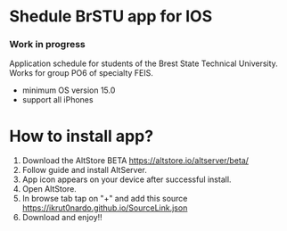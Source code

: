 # Shedule BrSTU app for IOS
### Work in progress

Application schedule for students of the Brest State Technical University. 
Works for group PO6 of specialty FEIS.

- minimum OS version 15.0
- support all iPhones

# How to install app?

1. Download the AltStore BETA https://altstore.io/altserver/beta/
2. Follow guide and install AltServer.
3. App icon appears on your device after successful install. 
4. Open AltStore.
5. In browse tab tap on "+" and add this source https://ikrut0nardo.github.io/SourceLink.json
6. Download and enjoy!!

